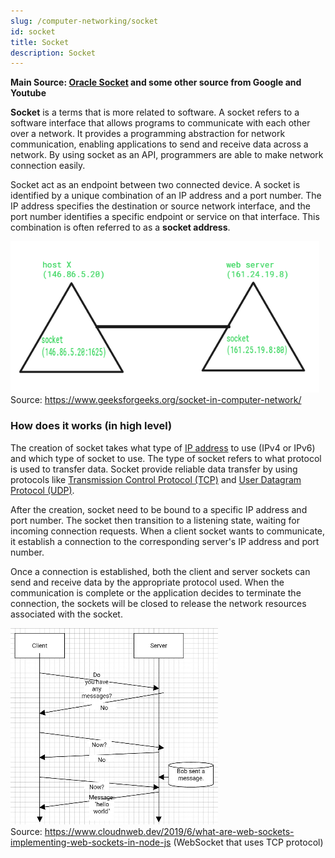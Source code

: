 ```yaml
---
slug: /computer-networking/socket
id: socket
title: Socket
description: Socket
---
```


**Main Source: [Oracle Socket](https://docs.oracle.com/javase/tutorial/networking/sockets/definition.html) and some other source from Google and Youtube**

**Socket** is a terms that is more related to software. A socket refers to a software interface that allows programs to communicate with each other over a network. It provides a programming abstraction for network communication, enabling applications to send and receive data across a network. By using socket as an API, programmers are able to make network connection easily.

Socket act as an endpoint between two connected device. A socket is identified by a unique combination of an IP address and a port number. The IP address specifies the destination or source network interface, and the port number identifies a specific endpoint or service on that interface. This combination is often referred to as a **socket address**.

![Socket connecting two devices together](./socket-endpoint.png)  
Source: https://www.geeksforgeeks.org/socket-in-computer-network/

### How does it works (in high level)

The creation of socket takes what type of [IP address](/computer-networking/ip-address) to use (IPv4 or IPv6) and which type of socket to use. The type of socket refers to what protocol is used to transfer data. Socket provide reliable data transfer by using protocols like [Transmission Control Protocol (TCP)](/computer-networking/tcp-protocol) and [User Datagram Protocol (UDP)](/computer-networking/udp).

After the creation, socket need to be bound to a specific IP address and port number. The socket then transition to a listening state, waiting for incoming connection requests. When a client socket wants to communicate, it establish a connection to the corresponding server's IP address and port number.

Once a connection is established, both the client and server sockets can send and receive data by the appropriate protocol used. When the communication is complete or the application decides to terminate the connection, the sockets will be closed to release the network resources associated with the socket.

![Socket communication illustration](./socket-illustration.png)  
Source: https://www.cloudnweb.dev/2019/6/what-are-web-sockets-implementing-web-sockets-in-node-js
(WebSocket that uses TCP protocol)
